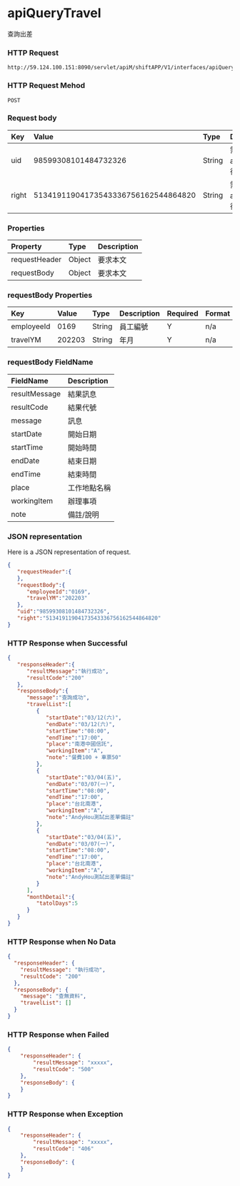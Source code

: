 # apiQueryTravel
查詢出差

### HTTP Request
```
http://59.124.100.151:8090/servlet/apiM/shiftAPP/V1/interfaces/apiQueryTravel
```

### HTTP Request Mehod
```
POST
```

### Request body
| Key | Value | Type | Description |
|:----------|:-------------|:-----|:------------|
| uid | 98599308101484732326 | String | 需透過apiLogin取得
| right | 51341911904173543336756162544864820 | String | 需透過apiLogin取得 |

### Properties
| Property | Type | Description |
|:---------|:-----|:------------|
| requestHeader | Object | 要求本文 |
| requestBody | Object | 要求本文 |

### requestBody Properties
| Key | Value | Type | Description | Required | Format |
|:----------|:-------------|:-----|:------------|:------------|:------------|
| employeeId | 0169 | String | 員工編號 | Y | n/a |
| travelYM | 202203 | String | 年月 | Y | n/a |

### requestBody FieldName
| FieldName | Description |
|:----------|:-------------|
| resultMessage | 結果訊息 |
| resultCode | 結果代號 |
| message | 訊息 |
| startDate | 開始日期 |
| startTime | 開始時間 |
| endDate | 結束日期 |
| endTime | 結束時間 |
| place | 	工作地點名稱 |
| workingItem | 辦理事項 |
| note | 備註/說明 |

### JSON representation
Here is a JSON representation of request.
```json
{
   "requestHeader":{
   },
   "requestBody":{
      "employeeId":"0169",
      "travelYM":"202203"
   },
   "uid":"98599308101484732326",
   "right":"51341911904173543336756162544864820"
}
```

### HTTP Response when Successful
```json
{
   "responseHeader":{
      "resultMessage":"執行成功",
      "resultCode":"200"
   },
   "responseBody":{
      "message":"查詢成功",
      "travelList":[
         {
            "startDate":"03/12(六)",
            "endDate":"03/12(六)",
            "startTime":"08:00",
            "endTime":"17:00",
            "place":"南港中國信託",
            "workingItem":"A",
            "note":"餐費100 + 車票50"
         },
         {
            "startDate":"03/04(五)",
            "endDate":"03/07(一)",
            "startTime":"08:00",
            "endTime":"17:00",
            "place":"台北南港",
            "workingItem":"A",
            "note":"AndyHou測試出差單備註"
         },
         {
            "startDate":"03/04(五)",
            "endDate":"03/07(一)",
            "startTime":"08:00",
            "endTime":"17:00",
            "place":"台北南港",
            "workingItem":"A",
            "note":"AndyHou測試出差單備註"
         }
      ],
      "monthDetail":{
         "tatolDays":5
      }
   }
}
```

### HTTP Response when No Data
```json
{
  "responseHeader": {
    "resultMessage": "執行成功",
    "resultCode": "200"
  },
  "responseBody": {
    "message": "查無資料",
    "travelList": []
  }
}
```

### HTTP Response when Failed
```json
{
    "responseHeader": {
        "resultMessage": "xxxxx",
        "resultCode": "500"
    },
    "responseBody": {
    }
}
```

### HTTP Response when Exception
```json
{
    "responseHeader": {
        "resultMessage": "xxxxx",
        "resultCode": "406"
    },
    "responseBody": {
    }
}
```
